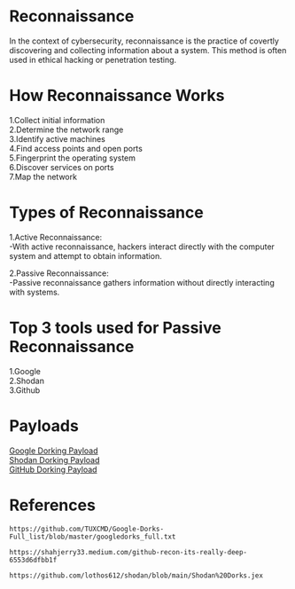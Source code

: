 # Reconnaissance

  In the context of cybersecurity, reconnaissance is the practice of covertly discovering and collecting information about a system. This method is often used in ethical hacking or penetration testing. 

# How Reconnaissance Works

  1.Collect initial information\
  2.Determine the network range\
  3.Identify active machines\
  4.Find access points and open ports\
  5.Fingerprint the operating system\
  6.Discover services on ports\
  7.Map the network
  
 # Types of Reconnaissance
   
   1.Active Reconnaissance:\
      -With active reconnaissance, hackers interact directly with the computer system and attempt to obtain information.
        
   2.Passive Reconnaissance:\
      -Passive reconnaissance gathers information without directly interacting with systems.
      
 # Top 3 tools used for Passive Reconnaissance
 
  1.Google\
  2.Shodan\
  3.Github
  
 # Payloads
 
   <a href="https://github.com/illupak/Recon/blob/Branch1/Google%20Dorking%20Payloads">Google Dorking Payload</a> \
   <a href="https://github.com/illupak/Recon/blob/Branch1/Shodan%20Dorking%20Payloads">Shodan Dorking Payload</a> \
   <a href="https://github.com/illupak/Recon/blob/Branch1/GitHub%20Dorking%20Payloads">GitHub Dorking Payload</a>
   
 # References
 
    https://github.com/TUXCMD/Google-Dorks-Full_list/blob/master/googledorks_full.txt

    https://shahjerry33.medium.com/github-recon-its-really-deep-6553d6dfbb1f

    https://github.com/lothos612/shodan/blob/main/Shodan%20Dorks.jex
  
  
  
  
